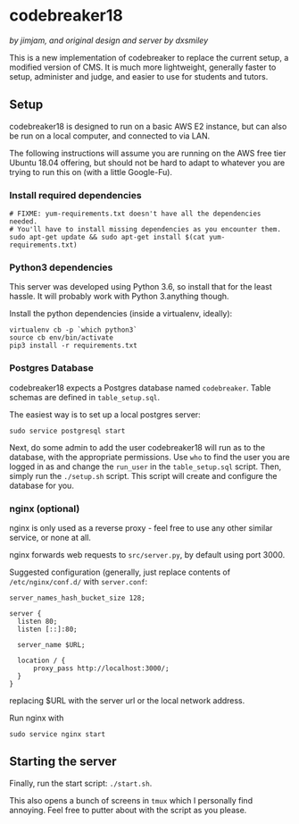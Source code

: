 # codebreaker18
_by jimjam, and original design and server by dxsmiley_

This is a new implementation of codebreaker to replace the current setup, a modified version of CMS. It is much more lightweight, generally faster to setup, administer and judge, and easier to use for students and tutors.

## Setup

codebreaker18 is designed to run on a basic AWS E2 instance, but can also be run on a local computer, and connected to via LAN.

The following instructions will assume you are running on the AWS free tier Ubuntu 18.04 offering, but should not be hard to adapt to whatever you are trying to run this on (with a little Google-Fu).

### Install required dependencies

```
# FIXME: yum-requirements.txt doesn't have all the dependencies needed.
# You'll have to install missing dependencies as you encounter them.
sudo apt-get update && sudo apt-get install $(cat yum-requirements.txt)
```

### Python3 dependencies

This server was developed using Python 3.6, so install that for the least hassle. It will probably work with Python 3.anything though.

Install the python dependencies (inside a virtualenv, ideally):

```
virtualenv cb -p `which python3`
source cb env/bin/activate
pip3 install -r requirements.txt
```

### Postgres Database

codebreaker18 expects a Postgres database named `codebreaker`. Table schemas are defined in `table_setup.sql`.

The easiest way is to set up a local postgres server:

```
sudo service postgresql start
```

Next, do some admin to add the user codebreaker18 will run as to the database, with the appropriate permissions.
Use `who` to find the user you are logged in as and change the  `run_user` in the `table_setup.sql` script.
Then, simply run the `./setup.sh` script. This script will create and configure the database for you.

### nginx (optional)

nginx is only used as a reverse proxy - feel free to use any other similar service, or none at all.

nginx forwards web requests to `src/server.py`, by default using port 3000.

Suggested configuration (generally, just replace contents of `/etc/nginx/conf.d/` with `server.conf`:
```
server_names_hash_bucket_size 128;

server {
  listen 80;
  listen [::]:80;

  server_name $URL;

  location / {
      proxy_pass http://localhost:3000/;
  }
}
```
replacing $URL with the server url or the local network address.

Run nginx with
```
sudo service nginx start
```

## Starting the server
Finally, run the start script: `./start.sh`.

This also opens a bunch of screens in `tmux` which I personally find annoying.
Feel free to putter about with the script as you please.
